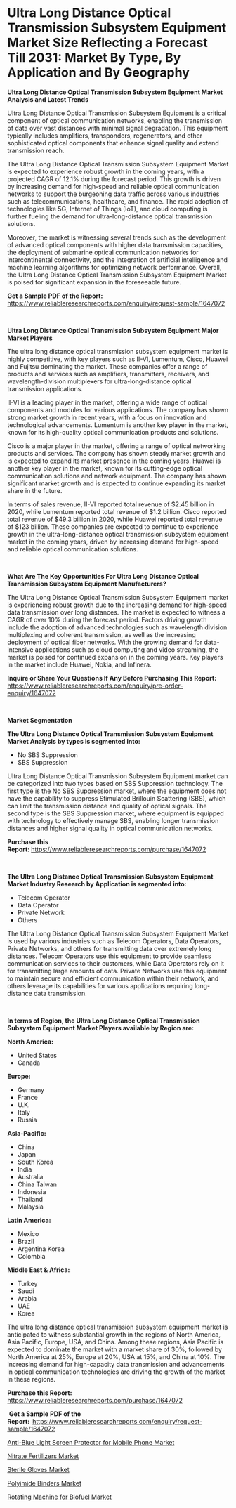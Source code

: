 <p><h1>Ultra Long Distance Optical Transmission Subsystem Equipment Market Size Reflecting a Forecast Till 2031: Market By Type, By Application and By Geography</h1></p><p><strong>Ultra Long Distance Optical Transmission Subsystem Equipment Market Analysis and Latest Trends</strong></p>
<p><p>Ultra Long Distance Optical Transmission Subsystem Equipment is a critical component of optical communication networks, enabling the transmission of data over vast distances with minimal signal degradation. This equipment typically includes amplifiers, transponders, regenerators, and other sophisticated optical components that enhance signal quality and extend transmission reach.</p><p>The Ultra Long Distance Optical Transmission Subsystem Equipment Market is expected to experience robust growth in the coming years, with a projected CAGR of 12.1% during the forecast period. This growth is driven by increasing demand for high-speed and reliable optical communication networks to support the burgeoning data traffic across various industries such as telecommunications, healthcare, and finance. The rapid adoption of technologies like 5G, Internet of Things (IoT), and cloud computing is further fueling the demand for ultra-long-distance optical transmission solutions.</p><p>Moreover, the market is witnessing several trends such as the development of advanced optical components with higher data transmission capacities, the deployment of submarine optical communication networks for intercontinental connectivity, and the integration of artificial intelligence and machine learning algorithms for optimizing network performance. Overall, the Ultra Long Distance Optical Transmission Subsystem Equipment Market is poised for significant expansion in the foreseeable future.</p></p>
<p><strong>Get a Sample PDF of the Report:&nbsp;</strong> <a href="https://www.reliableresearchreports.com/enquiry/request-sample/1647072">https://www.reliableresearchreports.com/enquiry/request-sample/1647072</a></p>
<p>&nbsp;</p>
<p><strong>Ultra Long Distance Optical Transmission Subsystem Equipment Major Market Players</strong></p>
<p><p>The ultra long distance optical transmission subsystem equipment market is highly competitive, with key players such as II-VI, Lumentum, Cisco, Huawei and Fujitsu dominating the market. These companies offer a range of products and services such as amplifiers, transmitters, receivers, and wavelength-division multiplexers for ultra-long-distance optical transmission applications.</p><p>II-VI is a leading player in the market, offering a wide range of optical components and modules for various applications. The company has shown strong market growth in recent years, with a focus on innovation and technological advancements. Lumentum is another key player in the market, known for its high-quality optical communication products and solutions.</p><p>Cisco is a major player in the market, offering a range of optical networking products and services. The company has shown steady market growth and is expected to expand its market presence in the coming years. Huawei is another key player in the market, known for its cutting-edge optical communication solutions and network equipment. The company has shown significant market growth and is expected to continue expanding its market share in the future.</p><p>In terms of sales revenue, II-VI reported total revenue of $2.45 billion in 2020, while Lumentum reported total revenue of $1.2 billion. Cisco reported total revenue of $49.3 billion in 2020, while Huawei reported total revenue of $123 billion. These companies are expected to continue to experience growth in the ultra-long-distance optical transmission subsystem equipment market in the coming years, driven by increasing demand for high-speed and reliable optical communication solutions.</p></p>
<p>&nbsp;</p>
<p><strong>What Are The Key Opportunities For Ultra Long Distance Optical Transmission Subsystem Equipment Manufacturers?</strong></p>
<p><p>The Ultra Long Distance Optical Transmission Subsystem Equipment market is experiencing robust growth due to the increasing demand for high-speed data transmission over long distances. The market is expected to witness a CAGR of over 10% during the forecast period. Factors driving growth include the adoption of advanced technologies such as wavelength division multiplexing and coherent transmission, as well as the increasing deployment of optical fiber networks. With the growing demand for data-intensive applications such as cloud computing and video streaming, the market is poised for continued expansion in the coming years. Key players in the market include Huawei, Nokia, and Infinera.</p></p>
<p><strong>Inquire or Share Your Questions If Any Before Purchasing This Report:</strong> <a href="https://www.reliableresearchreports.com/enquiry/pre-order-enquiry/1647072">https://www.reliableresearchreports.com/enquiry/pre-order-enquiry/1647072</a></p>
<p>&nbsp;</p>
<p><strong>Market Segmentation</strong></p>
<p><strong>The Ultra Long Distance Optical Transmission Subsystem Equipment Market Analysis by types is segmented into:</strong></p>
<p><ul><li>No SBS Suppression</li><li>SBS Suppression</li></ul></p>
<p><p>Ultra Long Distance Optical Transmission Subsystem Equipment market can be categorized into two types based on SBS Suppression technology. The first type is the No SBS Suppression market, where the equipment does not have the capability to suppress Stimulated Brillouin Scattering (SBS), which can limit the transmission distance and quality of optical signals. The second type is the SBS Suppression market, where equipment is equipped with technology to effectively manage SBS, enabling longer transmission distances and higher signal quality in optical communication networks.</p></p>
<p><strong>Purchase this Report:&nbsp;</strong><a href="https://www.reliableresearchreports.com/purchase/1647072">https://www.reliableresearchreports.com/purchase/1647072</a></p>
<p>&nbsp;</p>
<p><strong>The Ultra Long Distance Optical Transmission Subsystem Equipment Market Industry Research by Application is segmented into:</strong></p>
<p><ul><li>Telecom Operator</li><li>Data Operator</li><li>Private Network</li><li>Others</li></ul></p>
<p><p>The Ultra Long Distance Optical Transmission Subsystem Equipment Market is used by various industries such as Telecom Operators, Data Operators, Private Networks, and others for transmitting data over extremely long distances. Telecom Operators use this equipment to provide seamless communication services to their customers, while Data Operators rely on it for transmitting large amounts of data. Private Networks use this equipment to maintain secure and efficient communication within their network, and others leverage its capabilities for various applications requiring long-distance data transmission.</p></p>
<p>&nbsp;</p>
<p><strong>In terms of Region, the Ultra Long Distance Optical Transmission Subsystem Equipment Market Players available by Region are:</strong></p>
<p>
    <p> <strong> North America: </strong>
        <ul>
            <li>United States</li>
            <li>Canada</li>
        </ul>
        </p> 
    <p> <strong> Europe: </strong>
        <ul>
            <li>Germany</li>
            <li>France</li>
            <li>U.K.</li>
            <li>Italy</li>
            <li>Russia</li>
        </ul>
        </p> 
    <p> <strong> Asia-Pacific: </strong>
        <ul>
            <li>China</li>
            <li>Japan</li>
            <li>South Korea</li>
            <li>India</li>
            <li>Australia</li>
            <li>China Taiwan</li>
            <li>Indonesia</li>
            <li>Thailand</li>
            <li>Malaysia</li>
        </ul>
        </p> 
    <p> <strong> Latin America: </strong>
        <ul>
            <li>Mexico</li>
            <li>Brazil</li>
            <li>Argentina Korea</li>
            <li>Colombia</li>
        </ul>
        </p> 
    <p> <strong> Middle East & Africa: </strong>
        <ul>
            <li>Turkey</li>
            <li>Saudi</li>
            <li>Arabia</li>
            <li>UAE</li>
            <li>Korea</li>
        </ul>
    </p>
    </p>
<p><p>The ultra long distance optical transmission subsystem equipment market is anticipated to witness substantial growth in the regions of North America, Asia Pacific, Europe, USA, and China. Among these regions, Asia Pacific is expected to dominate the market with a market share of 30%, followed by North America at 25%, Europe at 20%, USA at 15%, and China at 10%. The increasing demand for high-capacity data transmission and advancements in optical communication technologies are driving the growth of the market in these regions.</p></p>
<p><strong>Purchase this Report: </strong><a href="https://www.reliableresearchreports.com/purchase/1647072">https://www.reliableresearchreports.com/purchase/1647072</a></p>
<p>&nbsp;<strong>Get a Sample PDF of the Report:&nbsp;&nbsp;</strong><a href="https://www.reliableresearchreports.com/enquiry/request-sample/1647072">https://www.reliableresearchreports.com/enquiry/request-sample/1647072</a></p>
<p><strong></strong></p>
<p><p><a href="https://gratis-rainforest-2ca.notion.site/Anti-Blue-Light-Screen-Protector-for-Mobile-Phone-Market-Size-Market-Share-and-Global-Market-Analys-d7e2870f639c42ee9445e6e20bf9b9ac">Anti-Blue Light Screen Protector for Mobile Phone Market</a></p><p><a href="https://view.publitas.com/reportprime-1/nitrate-fertilizers-market-research-report-forecasted-for-period-from-2024-2031-by-market-type-market-application-and-region/">Nitrate Fertilizers Market</a></p><p><a href="https://view.publitas.com/reportprime-1/sterile-gloves-market-size-reflecting-a-forecast-till-2031-market-by-type-by-application-and-by-geography/">Sterile Gloves Market</a></p><p><a href="https://crocus-run-b5a.notion.site/Polyimide-Binders-Market-Provides-a-Comprehensive-Analysis-Including-a-Macro-Overview-of-the-Market--4b0b86066e7247f2b62c3f931f99a37a">Polyimide Binders Market</a></p><p><a href="https://metal-farmhouse-e95.notion.site/Rotating-Machine-for-Biofuel-Market-Research-Report-Provides-thorough-Industry-Overview-which-offer-0d3479620f5a4c8da285131e4fe48153">Rotating Machine for Biofuel Market</a></p></p>